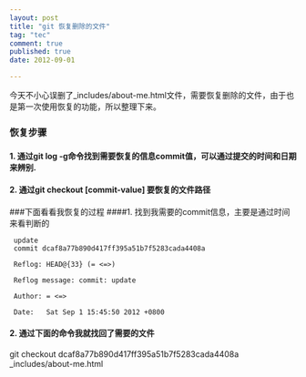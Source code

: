 ```yaml
---
layout: post
title: "git 恢复删除的文件"
tag: "tec"
comment: true
published: true
date: 2012-09-01

---
```


今天不小心误删了_includes/about-me.html文件，需要恢复删除的文件，由于也是第一次使用恢复的功能，所以整理下来。

### 恢复步骤

#### 1. 通过git log -g命令找到需要恢复的信息commit值，可以通过提交的时间和日期来辨别.
#### 2. 通过git checkout [commit-value] 要恢复的文件路径


###下面看看我恢复的过程
####1. 找到我需要的commit信息，主要是通过时间来看判断的

```
 update
 commit dcaf8a77b890d417ff395a51b7f5283cada4408a  

 Reflog: HEAD@{33} (= <=>)

 Reflog message: commit: update
 
 Author: = <=>
  
 Date:   Sat Sep 1 15:45:50 2012 +0800
```

#### 2. 通过下面的命令我就找回了需要的文件   
git checkout dcaf8a77b890d417ff395a51b7f5283cada4408a _includes/about-me.html 


